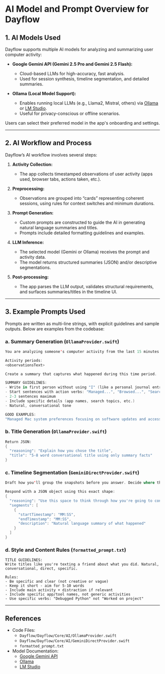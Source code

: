 # AI Model and Prompt Overview for Dayflow

## 1. AI Models Used

Dayflow supports multiple AI models for analyzing and summarizing user computer activity:

- **Google Gemini API (Gemini 2.5 Pro and Gemini 2.5 Flash):**

  - Cloud-based LLMs for high-accuracy, fast analysis.
  - Used for session synthesis, timeline segmentation, and detailed summaries.

- **Ollama (Local Model Support):**
  - Enables running local LLMs (e.g., Llama2, Mistral, others) via [Ollama](https://ollama.com/) or [LM Studio](https://lmstudio.ai/).
  - Useful for privacy-conscious or offline scenarios.

Users can select their preferred model in the app's onboarding and settings.

---

## 2. AI Workflow and Process

Dayflow’s AI workflow involves several steps:

1. **Activity Collection:**

   - The app collects timestamped observations of user activity (apps used, browser tabs, actions taken, etc.).

2. **Preprocessing:**

   - Observations are grouped into “cards” representing coherent sessions, using rules for context switches and minimum durations.

3. **Prompt Generation:**

   - Custom prompts are constructed to guide the AI in generating natural language summaries and titles.
   - Prompts include detailed formatting guidelines and examples.

4. **LLM Inference:**

   - The selected model (Gemini or Ollama) receives the prompt and activity data.
   - The model returns structured summaries (JSON) and/or descriptive segmentations.

5. **Post-processing:**
   - The app parses the LLM output, validates structural requirements, and surfaces summaries/titles in the timeline UI.

---

## 3. Example Prompts Used

Prompts are written as multi-line strings, with explicit guidelines and sample outputs. Below are examples from the codebase:

### a. Summary Generation (`OllamaProvider.swift`)

```swift
You are analyzing someone's computer activity from the last 15 minutes.

Activity periods:
<observationsText>

Create a summary that captures what happened during this time period.

SUMMARY GUIDELINES:
- Write in first person without using "I" (like a personal journal entry)
- Start sentences with action verbs: "Managed...", "Browsed...", "Searched..."
- 2-3 sentences maximum
- Include specific details (app names, search topics, etc.)
- Natural, conversational tone

GOOD EXAMPLES:
"Managed Mac system preferences focusing on software updates and accessibility settings. Browsed Chrome searching for iPhone wireless charging info while checking Twitter and Slack messages."
```

### b. Title Generation (`OllamaProvider.swift`)

```swift
Return JSON:
{
  "reasoning": "Explain how you chose the title",
  "title": "5-8 word conversational title using only summary facts"
}
```

### c. Timeline Segmentation (`GeminiDirectProvider.swift`)

```swift
Draft how you'll group the snapshots before you answer. Decide where the natural breaks occur and ensure the full video is covered.

Respond with a JSON object using this exact shape:
{
  "reasoning": "Use this space to think through how you're going to construct the segments",
  "segments": [
    {
      "startTimestamp": "MM:SS",
      "endTimestamp": "MM:SS",
      "description": "Natural language summary of what happened"
    }
  ]
}
```

### d. Style and Content Rules (`formatted_prompt.txt`)

```text
TITLE GUIDELINES:
Write titles like you're texting a friend about what you did. Natural, conversational, direct, specific.

Rules:
- Be specific and clear (not creative or vague)
- Keep it short - aim for 5-10 words
- Include main activity + distraction if relevant
- Include specific app/tool names, not generic activities
- Use specific verbs: "Debugged Python" not "Worked on project"
```

---

## References

- Code Files:
  - `Dayflow/Dayflow/Core/AI/OllamaProvider.swift`
  - `Dayflow/Dayflow/Core/AI/GeminiDirectProvider.swift`
  - `formatted_prompt.txt`
- Model Documentation:
  - [Google Gemini API](https://ai.google.dev/gemini-api/docs)
  - [Ollama](https://ollama.com/)
  - [LM Studio](https://lmstudio.ai/)

